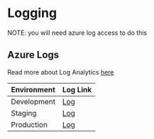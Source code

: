 # Logging

NOTE: you will need azure log access to do this

## Azure Logs

Read more about Log Analytics [here](https://learn.microsoft.com/en-us/azure/azure-monitor/logs/log-analytics-overview)

|Environment|Log Link|
|-|-|
|Development|[Log](https://portal.azure.com/#@platform.education.gov.uk/resource/subscriptions/1871efd3-900d-4908-bf66-1b268ab28f10/resourceGroups/s174p01-ghbs-app/providers/Microsoft.OperationalInsights/workspaces/prodghbscontainerapp/logs)|
|Staging|[Log](https://portal.azure.com/#@platform.education.gov.uk/resource/subscriptions/bc55c4cf-d75d-42d1-9017-a457b6b2cfc8/resourceGroups/s174t01-ghbs-app/providers/Microsoft.OperationalInsights/workspaces/stagghbscontainerapp/logs)|
|Production|[Log](https://portal.azure.com/#@platform.education.gov.uk/resource/subscriptions/cb3dd736-2dc8-4296-9894-16d3ecabe85d/resourceGroups/s174d01-ghbs-app/providers/Microsoft.OperationalInsights/workspaces/devghbscontainerapp/logs)|
